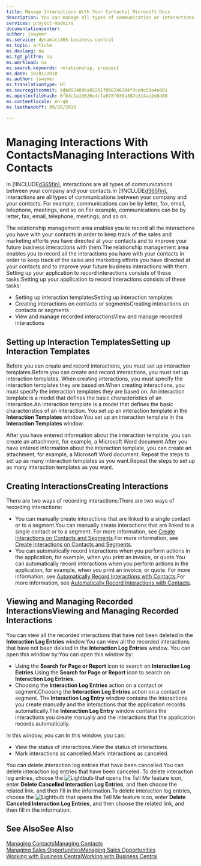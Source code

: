 ```yaml
---
title: Manage Interactions With Your Contacts| Microsoft Docs
description: You can manage all types of communication or interactions between your company and your contacts, for example, letters, phone calls, meetings, and so on.
services: project-madeira
documentationcenter: 
author: jswymer
ms.service: dynamics365-business-central
ms.topic: article
ms.devlang: na
ms.tgt_pltfrm: na
ms.workload: na
ms.search.keywords: relationship, prospect
ms.date: 10/01/2018
ms.author: jswymer
ms.translationtype: HT
ms.sourcegitcommit: 9dbd92409ba02281f008246194f3ce0c53e4e001
ms.openlocfilehash: 6fb3c1a19626c4cfa078f030a387e314ae2e0480
ms.contentlocale: en-gb
ms.lasthandoff: 09/28/2018

---
```

# <a name="managing-interactions-with-contacts"></a><span data-ttu-id="95833-103">Managing Interactions With Contacts</span><span class="sxs-lookup"><span data-stu-id="95833-103">Managing Interactions With Contacts</span></span>
<span data-ttu-id="95833-104">In [!INCLUDE[d365fin](includes/d365fin_md.md)], interactions are all types of communications between your company and your contacts.</span><span class="sxs-lookup"><span data-stu-id="95833-104">In [!INCLUDE[d365fin](includes/d365fin_md.md)], interactions are all types of communications between your company and your contacts.</span></span> <span data-ttu-id="95833-105">For example, communications can be by letter, fax, email, telephone, meetings, and so on.</span><span class="sxs-lookup"><span data-stu-id="95833-105">For example, communications can be by letter, fax, email, telephone, meetings, and so on.</span></span>

<span data-ttu-id="95833-106">The relationship management area enables you to record all the interactions you have with your contacts in order to keep track of the sales and marketing efforts you have directed at your contacts and to improve your future business interactions with them.</span><span class="sxs-lookup"><span data-stu-id="95833-106">The relationship management area enables you to record all the interactions you have with your contacts in order to keep track of the sales and marketing efforts you have directed at your contacts and to improve your future business interactions with them.</span></span> <span data-ttu-id="95833-107">Setting up your application to record interactions consists of these tasks:</span><span class="sxs-lookup"><span data-stu-id="95833-107">Setting up your application to record interactions consists of these tasks:</span></span>

* <span data-ttu-id="95833-108">Setting up interaction templates</span><span class="sxs-lookup"><span data-stu-id="95833-108">Setting up interaction templates</span></span>  
* <span data-ttu-id="95833-109">Creating interactions on contacts or segments</span><span class="sxs-lookup"><span data-stu-id="95833-109">Creating interactions on contacts or segments</span></span>  
* <span data-ttu-id="95833-110">View and manage recorded interactions</span><span class="sxs-lookup"><span data-stu-id="95833-110">View and manage recorded interactions</span></span>  

##  <a name="setting-up-interaction-templates"></a><span data-ttu-id="95833-111">Setting up Interaction Templates</span><span class="sxs-lookup"><span data-stu-id="95833-111">Setting up Interaction Templates</span></span>
<span data-ttu-id="95833-112">Before you can create and record interactions, you must set up interaction templates.</span><span class="sxs-lookup"><span data-stu-id="95833-112">Before you can create and record interactions, you must set up interaction templates.</span></span> <span data-ttu-id="95833-113">When creating interactions, you must specify the interaction templates they are based on.</span><span class="sxs-lookup"><span data-stu-id="95833-113">When creating interactions, you must specify the interaction templates they are based on.</span></span> <span data-ttu-id="95833-114">An interaction template is a model that defines the basic characteristics of an interaction.</span><span class="sxs-lookup"><span data-stu-id="95833-114">An interaction template is a model that defines the basic characteristics of an interaction.</span></span>
<span data-ttu-id="95833-115">You set up an interaction template in the **Interaction Templates** window.</span><span class="sxs-lookup"><span data-stu-id="95833-115">You set up an interaction template in the **Interaction Templates** window.</span></span>

<span data-ttu-id="95833-116">After you have entered information about the interaction template, you can create an attachment, for example, a Microsoft Word document.</span><span class="sxs-lookup"><span data-stu-id="95833-116">After you have entered information about the interaction template, you can create an attachment, for example, a Microsoft Word document.</span></span> <span data-ttu-id="95833-117">Repeat the steps to set up as many interaction templates as you want.</span><span class="sxs-lookup"><span data-stu-id="95833-117">Repeat the steps to set up as many interaction templates as you want.</span></span>  

## <a name="creating-interactions"></a><span data-ttu-id="95833-118">Creating Interactions</span><span class="sxs-lookup"><span data-stu-id="95833-118">Creating Interactions</span></span>
<span data-ttu-id="95833-119">There are two ways of recording interactions:</span><span class="sxs-lookup"><span data-stu-id="95833-119">There are two ways of recording interactions:</span></span>

* <span data-ttu-id="95833-120">You can manually create interactions that are linked to a single contact or to a segment.</span><span class="sxs-lookup"><span data-stu-id="95833-120">You can manually create interactions that are linked to a single contact or to a segment.</span></span> <span data-ttu-id="95833-121">For more information, see [Create Interactions on Contacts and Segments](marketing-how-create-interactions.md).</span><span class="sxs-lookup"><span data-stu-id="95833-121">For more information, see [Create Interactions on Contacts and Segments](marketing-how-create-interactions.md).</span></span>  
* <span data-ttu-id="95833-122">You can automatically record interactions when you perform actions in the application, for example, when you print an invoice, or quote.</span><span class="sxs-lookup"><span data-stu-id="95833-122">You can automatically record interactions when you perform actions in the application, for example, when you print an invoice, or quote.</span></span> <span data-ttu-id="95833-123">For more information, see [Automatically Record Interactions with Contacts](marketing-auto-record-interactions.md).</span><span class="sxs-lookup"><span data-stu-id="95833-123">For more information, see [Automatically Record Interactions with Contacts](marketing-auto-record-interactions.md).</span></span>

## <a name="viewing-and-managing-recorded-interactions"></a><span data-ttu-id="95833-124">Viewing and Managing Recorded Interactions</span><span class="sxs-lookup"><span data-stu-id="95833-124">Viewing and Managing Recorded Interactions</span></span>
<span data-ttu-id="95833-125">You can view all the recorded interactions that have not been deleted in the **Interaction Log Entries** window.</span><span class="sxs-lookup"><span data-stu-id="95833-125">You can view all the recorded interactions that have not been deleted in the **Interaction Log Entries** window.</span></span> <span data-ttu-id="95833-126">You can open this window by:</span><span class="sxs-lookup"><span data-stu-id="95833-126">You can open this window by:</span></span>

* <span data-ttu-id="95833-127">Using the **Search for Page or Report** icon to search on **Interaction Log Entries**.</span><span class="sxs-lookup"><span data-stu-id="95833-127">Using the **Search for Page or Report** icon to search on **Interaction Log Entries**.</span></span>
* <span data-ttu-id="95833-128">Choosing the **Interaction Log Entries** action on a contact or segment.</span><span class="sxs-lookup"><span data-stu-id="95833-128">Choosing the **Interaction Log Entries** action on a contact or segment.</span></span>
  <span data-ttu-id="95833-129">The **Interaction Log Entry** window contains the interactions you create manually and the interactions that the application records automatically.</span><span class="sxs-lookup"><span data-stu-id="95833-129">The **Interaction Log Entry** window contains the interactions you create manually and the interactions that the application records automatically.</span></span>

<span data-ttu-id="95833-130">In this window, you can:</span><span class="sxs-lookup"><span data-stu-id="95833-130">In this window, you can:</span></span>

* <span data-ttu-id="95833-131">View the status of interactions.</span><span class="sxs-lookup"><span data-stu-id="95833-131">View the status of interactions.</span></span>
* <span data-ttu-id="95833-132">Mark interactions as cancelled.</span><span class="sxs-lookup"><span data-stu-id="95833-132">Mark interactions as canceled.</span></span>

<span data-ttu-id="95833-133">You can delete interaction log entries that have been cancelled.</span><span class="sxs-lookup"><span data-stu-id="95833-133">You can delete interaction log entries that have been canceled.</span></span> <span data-ttu-id="95833-134">To delete interaction log entries, choose the ![Lightbulb that opens the Tell Me feature](media/ui-search/search_small.png "Tell me what you want to do") icon, enter **Delete Cancelled Interaction Log Entries**, and then choose the related link, and then fill in the information.</span><span class="sxs-lookup"><span data-stu-id="95833-134">To delete interaction log entries, choose the ![Lightbulb that opens the Tell Me feature](media/ui-search/search_small.png "Tell me what you want to do") icon, enter **Delete Canceled Interaction Log Entries**, and then choose the related link, and then fill in the information.</span></span>

## <a name="see-also"></a><span data-ttu-id="95833-135">See Also</span><span class="sxs-lookup"><span data-stu-id="95833-135">See Also</span></span>
[<span data-ttu-id="95833-136">Managing Contacts</span><span class="sxs-lookup"><span data-stu-id="95833-136">Managing Contacts</span></span>](marketing-contacts.md)  
[<span data-ttu-id="95833-137">Managing Sales Opportunities</span><span class="sxs-lookup"><span data-stu-id="95833-137">Managing Sales Opportunities</span></span>](marketing-manage-sales-opportunities.md)  
[<span data-ttu-id="95833-138">Working with Business Central</span><span class="sxs-lookup"><span data-stu-id="95833-138">Working with Business Central</span></span>](ui-work-product.md)  

